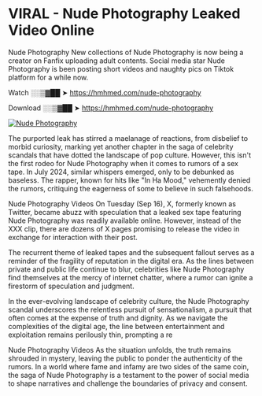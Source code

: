 # VIRAL - Nude Photography Leaked Video Online

Nude Photography New collections of Nude Photography is now being a creator on Fanfix uploading adult contents. Social media star Nude Photography is been posting short videos and naughty pics on Tiktok platform for a while now.

Watch ░░▒▓██ ➤ https://hmhmed.com/nude-photography

Download ░░▒▓██ ➤ https://hmhmed.com/nude-photography

[![Nude Photography](https://i.imgur.com/dJHk4Zq.gif)](https://hmhmed.com/nude-photography)

The purported leak has stirred a maelanage of reactions, from disbelief to morbid curiosity, marking yet another chapter in the saga of celebrity scandals that have dotted the landscape of pop culture. However, this isn't the first rodeo for Nude Photography when it comes to rumors of a sex tape. In July 2024, similar whispers emerged, only to be debunked as baseless. The rapper, known for hits like "In Ha Mood," vehemently denied the rumors, critiquing the eagerness of some to believe in such falsehoods.

Nude Photography Videos
On Tuesday (Sep 16), X, formerly known as Twitter, became abuzz with speculation that a leaked sex tape featuring Nude Photography was readily available online. However, instead of the XXX clip, there are dozens of X pages promising to release the video in exchange for interaction with their post.

The recurrent theme of leaked tapes and the subsequent fallout serves as a reminder of the fragility of reputation in the digital era. As the lines between private and public life continue to blur, celebrities like Nude Photography find themselves at the mercy of internet chatter, where a rumor can ignite a firestorm of speculation and judgment.

In the ever-evolving landscape of celebrity culture, the Nude Photography scandal underscores the relentless pursuit of sensationalism, a pursuit that often comes at the expense of truth and dignity. As we navigate the complexities of the digital age, the line between entertainment and exploitation remains perilously thin, prompting a re

Nude Photography Videos
As the situation unfolds, the truth remains shrouded in mystery, leaving the public to ponder the authenticity of the rumors. In a world where fame and infamy are two sides of the same coin, the saga of Nude Photography is a testament to the power of social media to shape narratives and challenge the boundaries of privacy and consent.